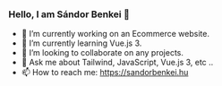 ### Hello, I am Sándor Benkei 👋

- 🔭 I’m currently working on an Ecommerce website.
- 🌱 I’m currently learning Vue.js 3.
- 👯 I’m looking to collaborate on any projects.
- 💬 Ask me about Tailwind, JavaScript, Vue.js 3, etc ..
- 📫 How to reach me: https://sandorbenkei.hu


